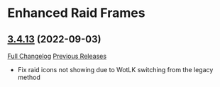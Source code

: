 # Enhanced Raid Frames

## [3.4.13](https://github.com/brittyazel/EnhancedRaidFrames/tree/3.4.13) (2022-09-03)
[Full Changelog](https://github.com/brittyazel/EnhancedRaidFrames/compare/3.4.12...3.4.13) [Previous Releases](https://github.com/brittyazel/EnhancedRaidFrames/releases)

- Fix raid icons not showing due to WotLK switching from the legacy method  
